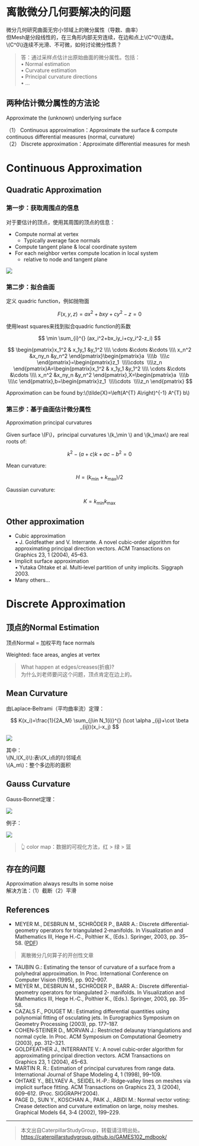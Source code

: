 # 离散微分几何要解决的问题   

微分几何研究曲面无穷小邻域上的微分属性（导数、曲率）    
但Mesh是分段线性的，在三角形内部无穷连续，在边和点上\\(C^0\\)连续。      
\\(C^0\\)连续不光滑、不可微，如何讨论微分性质？


> 答：通过采样点估计出原始曲面的微分属性。包括：  
• Normal estimation    
• Curvature estimation    
• Principal curvature directions   
• …  

## 两种估计微分属性的方法论

Approximate the (unknown) underlying surface    

（1） Continuous approximation：Approximate the surface & compute continuous differential measures (normal, curvature)   
（2） Discrete approximation：Approximate differential measures for mesh    

# Continuous Approximation   

## Quadratic Approximation     

### 第一步：获取周围点的信息

对于要估计的顶点，使用其周围的顶点的信息：  

- Compute normal at vertex    
  - Typically average face normals    
- Compute tangent plane & local coordinate system      
- For each neighbor vertex compute location in local system    
  - relative to node and tangent plane   

![](../assets/微分32.png)    


### 第二步：拟合曲面

定义 quadric function，例如抛物面    

$$
F(x, y, z)=ax^{2}+bxy+cy^{2}-z=0 
$$

使用least squares来找到拟合quadric function的系数

$$
\min \sum_{i}^{} (ax_i^2+bx_iy_i+cy_i^2-z_i) 
$$

$$
\begin{pmatrix}x_1^2  & x_1y_1 &y_1^2
 \\\\ \cdots  &\cdots   &\cdots
  \\\\ x_n^2 &x_ny_n  &y_n^2
\end{pmatrix}\begin{pmatrix}a
 \\\\b
 \\\\c
\end{pmatrix}=\begin{pmatrix}z_1
 \\\\\cdots 
 \\\\z_n
\end{pmatrix}A=\begin{pmatrix}x_1^2  & x_1y_1 &y_1^2
 \\\\ \cdots  &\cdots   &\cdots
  \\\\ x_n^2 &x_ny_n  &y_n^2
\end{pmatrix},X=\begin{pmatrix}a
 \\\\b
 \\\\c
\end{pmatrix},b=\begin{pmatrix}z_1
 \\\\\cdots 
 \\\\z_n
\end{pmatrix}
$$

Approximation can be found by:\\(\tilde{X}=\left(A^{T} A\right)^{-1} A^{T} b\\)     

### 第三步：基于曲面估计微分属性

Approximation principal curvatures

Given surface \\(F\\)，principal curvatures \\(k_\min \\) and \\(k_\max\\) are real roots of:   

$$
k^{2}-(a+c)k + ac - b^{2} = 0
$$

Mean curvature: 

$$
H = (k_\min + k_\max)/2
$$

Gaussian curvature:  

$$
K = k_\min  k_\max
$$

## Other approximation     

* Cubic approximation     
• J. Goldfeather and V. Interrante. A novel cubic‐order algorithm for approximating principal direction vectors. ACM Transactions on Graphics 23, 1 (2004), 45–63.    
* Implicit surface approximation     
• Yutaka Ohtake et al. Multi‐level partition of unity implicits. Siggraph 2003.    
* Many others…      


# Discrete Approximation    

## 顶点的Normal Estimation   

顶点Normal = 加权平均 face normals    

Weighted:  face areas, angles at vertex      

> What happen at edges/creases(折痕)?     
为什么刘老师要问这个问题，顶点肯定在边上的。  

## Mean Curvature     

由Laplace‐Beltrami（平均曲率流）定理：      

$$
K(x_i)=\frac{1}{2A_M} \sum_{j\in N_1(i)}^{} (\cot \alpha _{ij}+\cot \beta _{ij})(x_i-x_j)
$$

![](../assets/微分33.png)    

其中：  
\\(N_l(X_i)\\):表\\(X_i点的l\\)邻域点     
\\(A_m\\)：整个多边形的面积     

## Gauss Curvature     

Gauss‐Bonnet定理：   

![](../assets/微分34.png)    


例子：      

![](../assets/微分35.png)    
> &#x1F446; color map：数据的可视化方法，红 > 绿 > 篮    

## 存在的问题

Approximation always results in some noise    
解决方法：（1）截断（2）平滑

## References    

- MEYER M., DESBRUN M., SCHRÖDER P., BARR A.: Discrete differential‐geometry operators for triangulated 2‐manifolds. In Visualization and Mathematics III, Hege H.‐C., Polthier K., (Eds.). Springer, 2003, pp. 35–58. (<u>PDF</U>)    

> 离散微分几何算子的开创性文章   

- TAUBIN G.: Estimating the tensor of curvature of a surface from a polyhedral approximation. In Proc. International Conference on Computer Vision (1995), pp. 902–907.     
- MEYER M., DESBRUN M., SCHRÖDER P., BARR A.: Discrete differential‐geometry operators for triangulated 2‐ manifolds. In Visualization and Mathematics III, Hege H.‐C., Polthier K., (Eds.). Springer, 2003, pp. 35–58.      
- CAZALS F., POUGET M.: Estimating differential quantities using polynomial fitting of osculating jets. In Eurographics Symposium on Geometry Processing (2003), pp. 177–187.    
- COHEN‐STEINER D., MORVAN J.: Restricted delaunay triangulations and normal cycle. In Proc. ACM Symposium on Computational Geometry (2003), pp. 312–321.    
- GOLDFEATHER J., INTERRANTE V.: A novel cubic‐order algorithm for approximating principal direction vectors. ACM Transactions on Graphics 23, 1 (2004), 45–63.      
- MARTIN R. R.: Estimation of principal curvatures from range data. International Journal of Shape Modeling 4, 1 (1998), 99–109.     
- OHTAKE Y., BELYAEV A., SEIDEL H.‐P.: Ridge‐valley lines on meshes via implicit surface fitting. ACM 
Transactions on Graphics 23, 3 (2004), 609–612. (Proc. SIGGRAPH’2004).       
- PAGE D., SUN Y., KOSCHAN A., PAIK J., ABIDI M.: Normal vector voting: Crease detection and curvature 
extimation on large, noisy meshes. Graphical Models 64, 3‐4 (2002), 199–229.     

---  

> 本文出自CaterpillarStudyGroup，转载请注明出处。
https://caterpillarstudygroup.github.io/GAMES102_mdbook/


